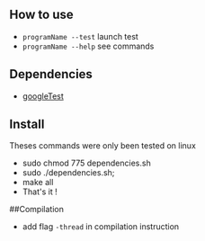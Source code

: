 ## How to use
 - `programName --test` launch test
 - `programName --help` see commands

## Dependencies
- [googleTest](https://github.com/google/googletest)

## Install
Theses commands were only been tested on linux 
- sudo chmod 775 dependencies.sh
- sudo ./dependencies.sh;
- make all
- That's it !

##Compilation
 - add flag `-thread` in compilation instruction
